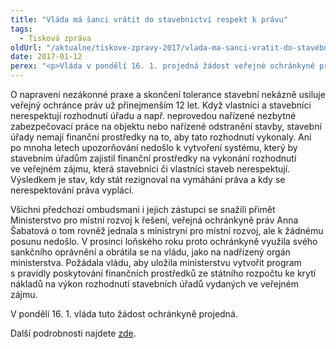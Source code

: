 ```yaml
---
title: "Vláda má šanci vrátit do stavebnictví respekt k právu"
tags:
  - Tisková zpráva
oldUrl: "/aktualne/tiskove-zpravy-2017/vlada-ma-sanci-vratit-do-stavebnictvi-respekt-k-pravu"
date: 2017-01-12
perex: "<p>Vláda v pondělí 16. 1. projedná žádost veřejné ochránkyně práv, aby Ministerstvo pro místní rozvoj odstranilo nezákonnou praxi a zajistilo náhradní výkon rozhodnutí stavebních úřadů vydaných ve veřejném zájmu. Neukázněné stavebníky by tím přiměla respektovat právo a rozhodnutí úřadů.</p>"
---
```


<!-- imported from the old website -->

<p>O napravení nezákonné praxe a skončení tolerance stavební nekázně usiluje veřejný ochránce práv už přinejmenším 12 let. Když vlastníci a stavebníci nerespektují rozhodnutí úřadu a např. neprovedou nařízené nezbytné zabezpečovací práce na objektu nebo nařízené odstranění stavby, stavební úřady nemají finanční prostředky na to, aby tato rozhodnutí vykonaly. Ani po mnoha letech upozorňování nedošlo k vytvoření systému, který by stavebním úřadům zajistil finanční prostředky na vykonání rozhodnutí ve veřejném zájmu, která stavebníci či vlastníci staveb nerespektují. Výsledkem je stav, kdy stát rezignoval na vymáhání práva a kdy se nerespektování práva vyplácí.</p> <p>Všichni předchozí ombudsmani i jejich zástupci se snažili přimět Ministerstvo pro místní rozvoj k řešení, veřejná ochránkyně práv Anna Šabatová o tom rovněž jednala s ministryní pro místní rozvoj, ale k žádnému posunu nedošlo. V prosinci loňského roku proto ochránkyně využila svého sankčního oprávnění a obrátila se na vládu, jako na nadřízený orgán ministerstva. Požádala vládu, aby uložila ministerstvu vytvořit program s pravidly poskytování finančních prostředků ze státního rozpočtu ke krytí nákladů na výkon rozhodnutí stavebních úřadů vydaných ve veřejném zájmu.</p> <p>V pondělí 16. 1. vláda tuto žádost ochránkyně projedná.</p> <p>Další podrobnosti najdete <a href="http://www.ochrance.cz/aktualne/tiskove-zpravy-2016/ombudsmanka-zada-vladu-o-napravu-nezakonne-praxe-v-oblasti-stavebniho-radu/">zde</a>.</p>
